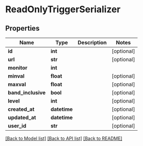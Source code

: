 # ReadOnlyTriggerSerializer

## Properties
Name | Type | Description | Notes
------------ | ------------- | ------------- | -------------
**id** | **int** |  | [optional] 
**url** | **str** |  | [optional] 
**monitor** | **int** |  | 
**minval** | **float** |  | [optional] 
**maxval** | **float** |  | [optional] 
**band_inclusive** | **bool** |  | [optional] 
**level** | **int** |  | [optional] 
**created_at** | **datetime** |  | [optional] 
**updated_at** | **datetime** |  | [optional] 
**user_id** | **str** |  | [optional] 

[[Back to Model list]](../README.md#documentation-for-models) [[Back to API list]](../README.md#documentation-for-api-endpoints) [[Back to README]](../README.md)


